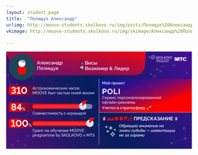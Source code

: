 ```yaml
---
layout: student_page
title:  "Полищук Александр"
urlimg: http://moove-students.skolkovo.ru/img/posts/Полищук%20Александр.png
vkimage: http://moove-students.skolkovo.ru/img/vkimage/Александр%20Полищук%20для%20Вк.png

---
```

<img class="img-fluid" src="/img/posts/Полищук Александр.png" alt="moove-1">

